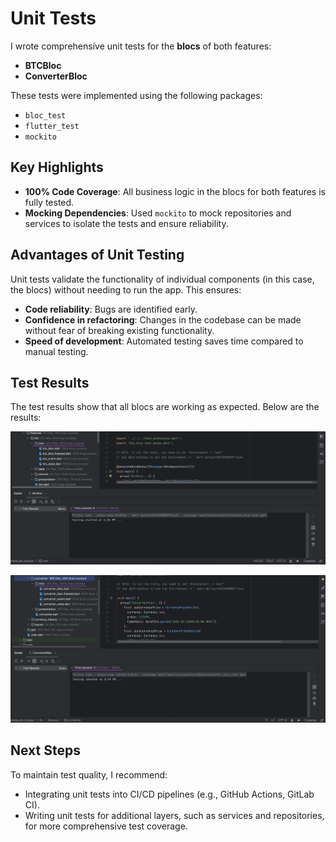 # Unit Tests

I wrote comprehensive unit tests for the **blocs** of both features:
- **BTCBloc**
- **ConverterBloc**

These tests were implemented using the following packages:

- `bloc_test`
- `flutter_test`
- `mockito`

## Key Highlights

- **100% Code Coverage**: All business logic in the blocs for both features is fully tested.
- **Mocking Dependencies**: Used `mockito` to mock repositories and services to isolate the tests and ensure reliability.

## Advantages of Unit Testing

Unit tests validate the functionality of individual components (in this case, the blocs) without needing to run the app. This ensures:

- **Code reliability**: Bugs are identified early.
- **Confidence in refactoring**: Changes in the codebase can be made without fear of breaking existing functionality.
- **Speed of development**: Automated testing saves time compared to manual testing.

## Test Results

The test results show that all blocs are working as expected. Below are the results:

![Test Result 1](btc_bloc_unit_test_result.png)

![Test Result 2](converter_bloc_unit_test_result.png)

## Next Steps

To maintain test quality, I recommend:
- Integrating unit tests into CI/CD pipelines (e.g., GitHub Actions, GitLab CI).
- Writing unit tests for additional layers, such as services and repositories, for more comprehensive test coverage.
